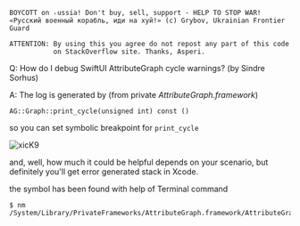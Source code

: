 ```
BOYCOTT on ᵣussia! Don't buy, sell, support - HELP TO STOP WAR!
«Русский военный корабль, иди на хуй!» (c) Grybov, Ukrainian Frontier Guard

ATTENTION: By using this you agree do not repost any part of this code
           on StackOverflow site. Thanks, Asperi.
```

Q: How do I debug SwiftUI AttributeGraph cycle warnings? (by Sindre Sorhus)

A: The log is generated by (from private *AttributeGraph.framework*)

```
AG::Graph::print_cycle(unsigned int) const ()
```

so you can set symbolic breakpoint for `print_cycle`

![xicK9](https://user-images.githubusercontent.com/62171579/163404010-704e8025-a512-4249-8805-c598433a8f20.png)


and, well, how much it could be helpful depends on your scenario, but definitely you'll get error generated stack in Xcode.

the symbol has been found with help of Terminal command

```
$ nm /System/Library/PrivateFrameworks/AttributeGraph.framework/AttributeGraph
```
